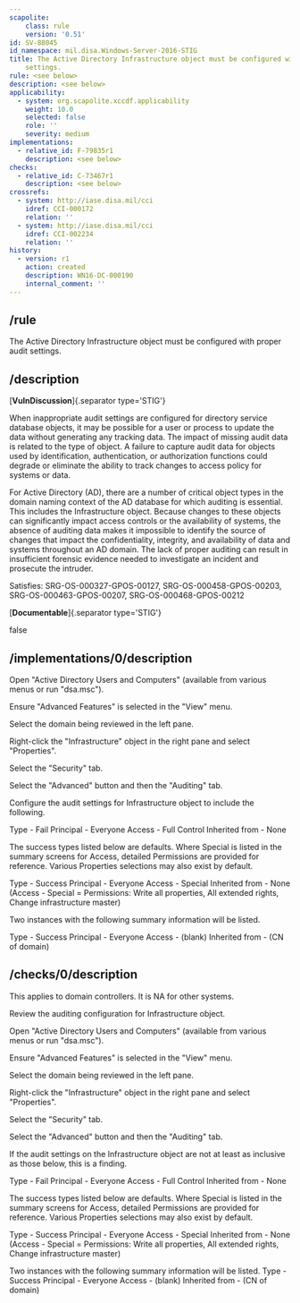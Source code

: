 ```yaml
---
scapolite:
    class: rule
    version: '0.51'
id: SV-88045
id_namespace: mil.disa.Windows-Server-2016-STIG
title: The Active Directory Infrastructure object must be configured with proper audit
    settings.
rule: <see below>
description: <see below>
applicability:
  - system: org.scapolite.xccdf.applicability
    weight: 10.0
    selected: false
    role: ''
    severity: medium
implementations:
  - relative_id: F-79835r1
    description: <see below>
checks:
  - relative_id: C-73467r1
    description: <see below>
crossrefs:
  - system: http://iase.disa.mil/cci
    idref: CCI-000172
    relation: ''
  - system: http://iase.disa.mil/cci
    idref: CCI-002234
    relation: ''
history:
  - version: r1
    action: created
    description: WN16-DC-000190
    internal_comment: ''
---
```



## /rule

The Active Directory Infrastructure object must be configured with proper audit settings.

## /description

[**VulnDiscussion**]{.separator type='STIG'}

When inappropriate audit settings are configured for directory service database objects, it may be possible for a user or process to update the data without generating any tracking data. The impact of missing audit data is related to the type of object. A failure to capture audit data for objects used by identification, authentication, or authorization functions could degrade or eliminate the ability to track changes to access policy for systems or data.

For Active Directory (AD), there are a number of critical object types in the domain naming context of the AD database for which auditing is essential. This includes the Infrastructure object. Because changes to these objects can significantly impact access controls or the availability of systems, the absence of auditing data makes it impossible to identify the source of changes that impact the confidentiality, integrity, and availability of data and systems throughout an AD domain. The lack of proper auditing can result in insufficient forensic evidence needed to investigate an incident and prosecute the intruder.

Satisfies: SRG-OS-000327-GPOS-00127, SRG-OS-000458-GPOS-00203, SRG-OS-000463-GPOS-00207, SRG-OS-000468-GPOS-00212

[**Documentable**]{.separator type='STIG'}

false

## /implementations/0/description

Open "Active Directory Users and Computers" (available from various menus or run "dsa.msc").

Ensure "Advanced Features" is selected in the "View" menu.

Select the domain being reviewed in the left pane.

Right-click the "Infrastructure" object in the right pane and select "Properties".

Select the "Security" tab.

Select the "Advanced" button and then the "Auditing" tab.

Configure the audit settings for Infrastructure object to include the following.

Type - Fail
Principal - Everyone
Access - Full Control
Inherited from - None

The success types listed below are defaults. Where Special is listed in the summary screens for Access, detailed Permissions are provided for reference. Various Properties selections may also exist by default.

Type - Success
Principal - Everyone
Access - Special
Inherited from - None
(Access - Special = Permissions: Write all properties, All extended rights, Change infrastructure master)

Two instances with the following summary information will be listed.

Type - Success
Principal - Everyone
Access - (blank)
Inherited from - (CN of domain)

## /checks/0/description

This applies to domain controllers. It is NA for other systems.

Review the auditing configuration for Infrastructure object.

Open "Active Directory Users and Computers" (available from various menus or run "dsa.msc").

Ensure "Advanced Features" is selected in the "View" menu.

Select the domain being reviewed in the left pane.

Right-click the "Infrastructure" object in the right pane and select "Properties".

Select the "Security" tab.

Select the "Advanced" button and then the "Auditing" tab.

If the audit settings on the Infrastructure object are not at least as inclusive as those below, this is a finding.

Type - Fail
Principal - Everyone
Access - Full Control
Inherited from - None

The success types listed below are defaults. Where Special is listed in the summary screens for Access, detailed Permissions are provided for reference. Various Properties selections may also exist by default.

Type - Success
Principal - Everyone
Access - Special
Inherited from - None
(Access - Special = Permissions: Write all properties, All extended rights, Change infrastructure master)

Two instances with the following summary information will be listed.
Type - Success
Principal - Everyone
Access - (blank)
Inherited from - (CN of domain)
